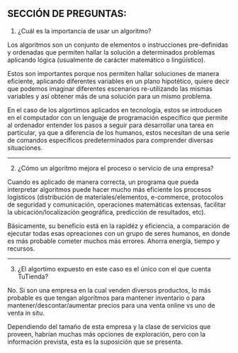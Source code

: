 ## SECCIÓN DE PREGUNTAS:

1. ¿Cuál es la importancia de usar un algoritmo?

Los algoritmos son un conjunto de elementos o instrucciones pre-definidas y ordenadas que permiten hallar la solución a determinados problemas aplicando lógica (usualmente de carácter matemático o lingüístico).

Estos son importantes porque nos permiten hallar soluciones de manera eficiente, aplicando diferentes variables en un plano hipotético, quiere decir que podemos imaginar diferentes escenarios re-utilizando las mismas variables y así obtener más de una solución para un mismo problema.

En el caso de los algortimos aplicados en tecnología, estos se introducen en el computador con un lenguaje de programación específico que permite al ordenador entender los pasos a seguir para desarrollar una tarea en particular, ya que a diferencia de los humanos, estos necesitan de una serie de comandos específicos predeterminados para comprender diversas situaciones.

---

2. ¿Cómo un algoritmo mejora el proceso o servicio de una empresa?

Cuando es aplicado de manera correcta, un programa que pueda interpretar algoritmos puede hacer mucho más eficiente los procesos logísticos (distribución de materiales/elementos, e-commerce, protocolos de seguridad y comunicación, operaciones matemáticas extensas, facilitar la ubicación/localización geográfica, predicción de resultados, etc).

Básicamente, su beneficio está en la rapidéz y eficiencia, a comparación de ejecutar todas esas opreaciones con un grupo de seres humanos, en donde es más probable cometer muchos más errores. Ahorra energía, tiempo y recursos.

---

3. ¿El algortimo expuesto en este caso es el único con el que cuenta TuTienda?

No. Si son una empresa en la cual venden diversos productos, lo más probable es que tengan algoritmos para mantener inventario o para mantener/descontar/aumentar precios para una venta online vs uno de venta in situ.

Dependiendo del tamaño de esta empresa y la clase de servicios que proveen, habrían muchas más opciones de exploración, pero con la información prevista, esta es la suposición que se presenta.
